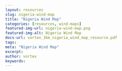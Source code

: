 ```yaml
---
layout: resources
slug: nigeria-wind-map
title: "Nigeria Wind Map"
categories: [resources, wind-maps]
featured-img-url: nigeria-wind-map.png
featured-img-alt: Nigeria Wind Map
docs-url: vortex_3km_nigeria_wind_map_resource.pdf
tags:
meta: "Nigeria Wind Map"
excerpt: 
author: vortex
keywords: 
---
```

